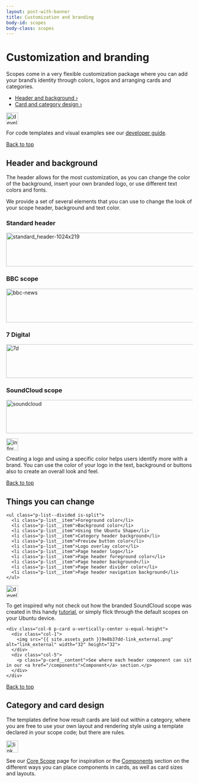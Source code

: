 ```yaml
---
layout: post-with-banner
title: Customization and branding
body-id: scopes
body-class: scopes
---
```


<div class="row">
  <div class="col-8">
    <h1>Customization and branding</h1>
    <p>Scopes come in a very flexible customization package where you can add your brand&#8217;s identity through colors, logos and arranging cards and categories.</p>
  </div>
</div>

<div class="row">
  <div class="col-6">
    <ul class="p-list--divided">
      <li class="p-list__item"><a href="#header-and-background">Header and background&nbsp;&rsaquo;</a></li>
      <li class="p-list__item"><a href="#card-and-category-design">Card and category design&nbsp;&rsaquo;</a></li>
    </ul>
  </div>
</div>

<div class="row">
  <div class="col-6 p-card u-vertically-center u-equal-height">
    <div class="col-1">
      <img src="{{ site.assets_path }}0d9d7281-developer_links..png" alt="developer_links." width="32" height="32">
    </div>
    <div class="col-5">
      <p class="p-card__content">For code templates and visual examples see our <a href="https://developer.ubuntu.com/en/scopes/guides/scopes-customization-branding/"> developer guide</a>.</p>
    </div>
  </div>
</div>

<div class="row">
  <div class="link-top">
    <a href="#">Back to top</a>
  </div>
</div>

<div class="row">
  <div class="col-8">
    <h2 id="header-and-background">Header and background</h2>
    <p>The header allows for the most customization, as you can change the color of the background, insert your own branded logo, or use different text colors and fonts.</p>
    <p>We provide a set of several elements that you can use to change the look of your scope header, background and text color.</p>
  </div>
</div>

<div class="row">
  <div class="col-12">
    <div class="row">
      <div class="col-6">
        <h3>Standard header</h3>
        <p>
          <img src="{{ site.assets_path }}98658783-standard_header-1024x2191.png" alt="standard_header-1024x219" width="540" height="91">
        </p>
      </div>
      <div class="col-6">
        <h3>BBC scope</h3>
        <p>
          <img src="{{ site.assets_path }}cddd334c-bbc-news.png" alt="bbc-news" width="540" height="91">
        </p>
      </div>
    </div>
  </div>
</div>

<div class="row">
  <div class="col-12">
    <div class="row">
      <div class="col-6">
        <h3>7 Digital</h3>
        <p>
          <img src="{{ site.assets_path }}002f50f3-7d.png" alt="7d" width="540" height="91">
        </p>
      </div>
      <div class="col-6">
        <h3>SoundCloud scope</h3>
        <p>
          <img src="{{ site.assets_path }}c1c5f0e0-soundcloud.png" alt="soundcloud" width="540" height="90">
        </p>
      </div>
    </div>
  </div>
</div>

<div class="row">
  <div class="col-6 p-card u-vertically-center u-equal-height">
    <div class="col-1">
      <img src="{{ site.assets_path }}7024ba0f-information-link.png" alt="information-link" width="32" height="32">
    </div>
    <div class="col-5">
      <p class="p-card__content">Creating a logo and using a specific color helps users identify more with a brand. You can use the color of your logo in the text, background or buttons also to create an overall look and feel.</p>
    </div>
  </div>
</div>

<div class="row">
  <div class="link-top">
    <a href="#">Back to top</a>
  </div>
</div>

<div class="row">
  <div class="col-10">
    <h2>Things you can change</h2>

    <ul class="p-list--divided is-split">
      <li class="p-list__item">Foreground color</li>
      <li class="p-list__item">Background color</li>
      <li class="p-list__item">Using the Ubuntu Shape</li>
      <li class="p-list__item">Category header background</li>
      <li class="p-list__item">Preview button color</li>
      <li class="p-list__item">Logo overlay color</li>
      <li class="p-list__item">Page header logo</li>
      <li class="p-list__item">Page header foreground color</li>
      <li class="p-list__item">Page header background</li>
      <li class="p-list__item">Page header divider color</li>
      <li class="p-list__item">Page header navigation background</li>
    </ul>
  </div>
</div>

<div class="row">
  <div class="col-12 u-equal-height">
    <div class="col-6 p-card u-vertically-center u-equal-height">
      <div class="col-1">
        <img src="{{ site.assets_path }}0d9d7281-developer_links..png" alt="developer_links." width="32" height="32">
      </div>
      <div class="col-5">
        <p class="p-card__content">To get inspired why not check out how the branded SoundCloud scope was created in this handy <a href="https://developer.ubuntu.com/en/scopes/tutorials/write-a-json-scope-in-cpp/">tutorial</a>, or simply flick through the default scopes on your Ubuntu device.</p>
      </div>
    </div>

    <div class="col-6 p-card u-vertically-center u-equal-height">
      <div class="col-1">
        <img src="{{ site.assets_path }}9e8b37dd-link_external.png" alt="link_external" width="32" height="32">
      </div>
      <div class="col-5">
        <p class="p-card__content">See where each header component can sit in our <a href="/components">Component</a> section.</p>
      </div>
    </div>
  </div>
</div>

<div class="row">
  <div class="link-top">
    <a href="#">Back to top</a>
  </div>
</div>

<div class="row">
  <div class="col-8">
    <h2 id="card-and-category-design">Category and card design</h2>
    <p>The templates define how result cards are laid out within a category, where you are free to use your own layout and rendering style using a template declared in your scope code; but there are rules.</p>
  </div>
</div>

<div class="row">
  <div class="col-6 p-card u-vertically-center u-equal-height">
    <div class="col-1">
      <img src="{{ site.assets_path }}9e8b37dd-link_external.png" alt="link_external" width="32" height="32">
    </div>
    <div class="col-5">
      <p class="p-card__content">See our <a href="/scopes/core-scopes">Core Scope</a> page for inspiration or the <a href="/components">Components</a> section on the different ways you can place components in cards, as well as card sizes and layouts.</p>
    </div>
  </div>
</div>
